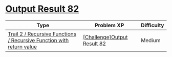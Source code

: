 # [Output Result 82](https://www.codetree.ai/trails/complete/curated-cards/challenge-reading-k201839)

|Type|Problem XP|Difficulty|
|---|---|---|
|[Trail 2 / Recursive Functions / Recursive Function with return value](https://www.codetree.ai/trail-info/novice-mid/)|[[Challenge]Output Result 82](https://www.codetree.ai/trails/complete/curated-cards/challenge-reading-k201839/)|Medium|


